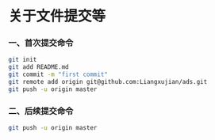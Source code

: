 # 关于文件提交等

### 一、首次提交命令

````bash
git init
git add README.md
git commit -m "first commit"
git remote add origin git@github.com:Liangxujian/ads.git
git push -u origin master
````

### 二、后续提交命令

````bash
git push -u origin master
````

